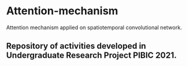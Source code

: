 # Attention-mechanism
Attention mechanism applied on spatiotemporal convolutional network.

## Repository of activities developed in Undergraduate Research Project PIBIC 2021.
